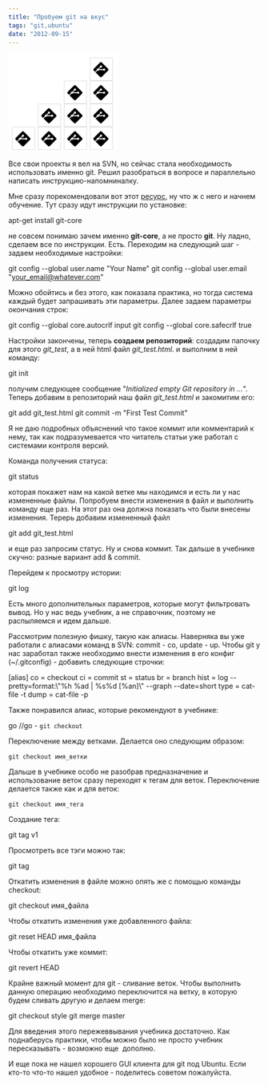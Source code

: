 ```yaml
---
title: "Пробуем git на вкус"
tags: "git,ubuntu"
date: "2012-09-15"
---
```


![](images/git1.png "git")

Все свои проекты я вел на SVN, но сейчас стала необходимость использовать именно git. Решил разобраться в вопросе и параллельно написать инструкцию-напомниналку.

Мне сразу порекомендовали вот этот [ресурс](https://githowto.com/ru "git howto"), ну что ж с него и начнем обучение. Тут сразу идут инструкции по установке:

apt-get install git-core

не совсем понимаю зачем именно **git-core**, а не просто **git**. Ну ладно, сделаем все по инструкции. Есть. Переходим на следующий шаг - задаем необходимые настройки:

git config --global user.name "Your Name"
git config --global user.email "your_email@whatever.com"

Можно обойтись и без этого, как показала практика, но тогда система каждый будет запрашивать эти параметры. Далее задаем параметры окончания строк:

git config --global core.autocrlf input
git config --global core.safecrlf true

Настройки закончены, теперь **создаем репозиторий**: создадим папочку для этого _git_test_, а в ней html файл _git_test.html_. и выполним в ней команду:

git init

получим следующее сообщение "_Initialized empty Git repository in ..._". Теперь добавим в репозиторий наш файл _git_test.html_ и закомитим его:

git add git_test.html
git commit -m "First Test Commit"

Я не даю подробных объяснений что такое коммит или комментарий к нему, так как подразумевается что читатель статьи уже работал с системами контроля версий.

Команда получения статуса:

git status

которая покажет нам на какой ветке мы находимся и есть ли у нас измененные файлы. Попробуем внести изменения в файл и выполнить команду еще раз. На этот раз она должна показать что были внесены изменения. Терерь добавим измененный файл

git add git_test.html

и еще раз запросим статус. Ну и снова коммит. Так дальше в учебнике скучно: разные вариант add & commit.

Перейдем к просмотру истории:

git log

Есть много дополнительных параметров, которые могут фильтровать вывод. Но у нас ведь учебник, а не справочник, поэтому не распыляемся и идем дальше.

Рассмотрим полезную фишку, такую как алиасы. Наверняка вы уже работали с алиасами команд в SVN: commit - co, update - up. Чтобы git у нас заработал также необходимо внести изменения в его конфиг (~/.gitconfig) - добавить следующие строчки:

[alias]
  co = checkout
  ci = commit
  st = status
  br = branch
  hist = log --pretty=format:\\"%h %ad | %s%d [%an]\\" --graph --date=short
  type = cat-file -t
  dump = cat-file -p

Также понравился алиас, которые рекомендуют в учебнике:

go <branch>  //go - `git checkout`

Переключение между ветками. Делается оно следующим образом:

```
git checkout имя_ветки
```

Дальше в учебнике особо не разобрав предназначение и использование веток сразу переходят к тегам для веток. Переключение делается также как и для веток:

```
git checkout имя_тега
```

Создание тега:

git tag v1

Просмотреть все тэги можно так:

git tag

Откатить изменения в файле можно опять же с помощью команды checkout:

git checkout имя_файла

Чтобы откатить изменения уже добавленного файла:

git reset HEAD имя_файла

Чтобы откатить уже коммит:

git revert HEAD

Крайне важный момент для git - сливание веток. Чтобы выполнить данную операцию необходимо переключится на ветку, в которую будем сливать другую и делаем merge:

git checkout style
git merge master

Для введения этого пережеввывания учебника достаточно. Как поднаберусь практики, чтобы можно было не просто учебник пересказывать - возможно еще  дополню.

И еще пока не нашел хорошего GUI клиента для git под Ubuntu. Если кто-то что-то нашел удобное - поделитесь советом пожалуйста.

